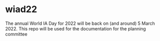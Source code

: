 # wiad22
The annual World IA Day for 2022 will be back on (and around) 5 March 2022. This repo will be used for the documentation for the planning committee

